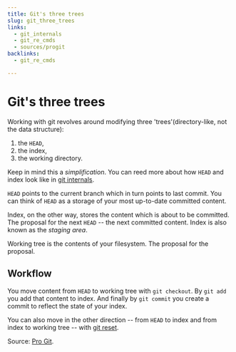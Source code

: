 ```yaml
---
title: Git's three trees
slug: git_three_trees
links:
  - git_internals
  - git_re_cmds
  - sources/progit
backlinks:
  - git_re_cmds

---
```


# Git's three trees

Working with git revolves around modifying three 'trees'(directory-like, not the
data structure):

1. the `HEAD`,
2. the index,
3. the working directory.

Keep in mind this a *simplification*. You can reed more about how `HEAD` and
index look like in [git internals](git_internals.md).

`HEAD` points to the current branch which in turn points to last commit. You can
think of `HEAD` as a storage of your most up-to-date committed content.

Index, on the other way, stores the content which is about to be committed. The
proposal for the next `HEAD` -- the next committed content. Index is also known
as the *staging area*.

Working tree is the contents of your filesystem. The proposal for the proposal.

## Workflow

You move content from `HEAD` to working tree with `git checkout`. By `git add`
you add that content to index. And finally by `git commit` you create a commit
to reflect the state of your index.

You can also move in the other direction -- from `HEAD` to index and from index
to working tree -- with [git reset](git_re_cmds.md).

Source: [Pro Git](sources/progit.md).
